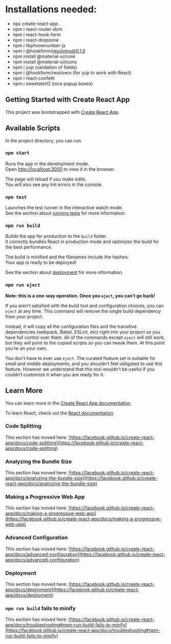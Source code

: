 # Installations needed:

- npx create-react-app .
- npm i react-router-dom
- npm i react-hook-form
- npm i react-dropzone
- npm i libphonenumber-js
- npm i @hookform/resolvers@0.1.0
- npm install @material-ui/core
- npm install @material-ui/icons
- npm i yup (validation of fields)
- npm i @hookform/resolvers (for yup to
  work with React)
- npm i react-confetti
- npm i sweetalert2 (nice popup boxes)

## Getting Started with Create React App

This project was bootstrapped with
[Create React App](https://github.com/facebook/create-react-app).

## Available Scripts

In the project directory, you can run:

### `npm start`

Runs the app in the development mode.\
Open [http://localhost:3000](http://localhost:3000)
to view it in the browser.

The page will reload if you make edits.\
You will also see any lint errors in the
console.

### `npm test`

Launches the test runner in the
interactive watch mode.\
See the section about [running tests](https://facebook.github.io/create-react-app/docs/running-tests)
for more information.

### `npm run build`

Builds the app for production to the
`build` folder.\
It correctly bundles React in production
mode and optimizes the build for the best
performance.

The build is minified and the filenames
include the hashes.\
Your app is ready to be deployed!

See the section about
[deployment](https://facebook.github.io/create-react-app/docs/deployment)
for more information.

### `npm run eject`

**Note: this is a one-way operation.
Once you `eject`, you can’t go back!**

If you aren’t satisfied with the build
tool and configuration choices, you can
`eject` at any time. This command will
remove the single build dependency from
your project.

Instead, it will copy all the
configuration files and the transitive
dependencies (webpack, Babel, ESLint,
etc) right into your project so you have
full control over them. All of the
commands except `eject` will still work,
but they will point to the copied
scripts so you can tweak them. At this
point you’re on your own.

You don’t have to ever use `eject`. The
curated feature set is suitable for
small and middle deployments, and you
shouldn’t feel obligated to use this
feature. However we understand that this
tool wouldn’t be useful if you couldn’t
customize it when you are ready for it.

## Learn More

You can learn more in the
[Create React App documentation](https://facebook.github.io/create-react-app/docs/getting-started).

To learn React, check out the
[React documentation](https://reactjs.org/).

### Code Splitting

This section has moved here:
[https://facebook.github.io/create-react-app/docs/code-splitting](https://facebook.github.io/create-react-app/docs/code-splitting)

### Analyzing the Bundle Size

This section has moved here:
[https://facebook.github.io/create-react-app/docs/analyzing-the-bundle-size](https://facebook.github.io/create-react-app/docs/analyzing-the-bundle-size)

### Making a Progressive Web App

This section has moved here:
[https://facebook.github.io/create-react-app/docs/making-a-progressive-web-app](https://facebook.github.io/create-react-app/docs/making-a-progressive-web-app)

### Advanced Configuration

This section has moved here:
[https://facebook.github.io/create-react-app/docs/advanced-configuration](https://facebook.github.io/create-react-app/docs/advanced-configuration)

### Deployment

This section has moved here:
[https://facebook.github.io/create-react-app/docs/deployment](https://facebook.github.io/create-react-app/docs/deployment)

### `npm run build` fails to minify

This section has moved here:
[https://facebook.github.io/create-react-app/docs/troubleshooting#npm-run-build-fails-to-minify](https://facebook.github.io/create-react-app/docs/troubleshooting#npm-run-build-fails-to-minify)
